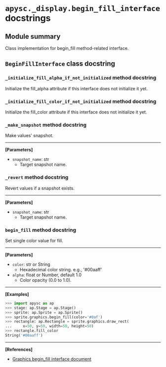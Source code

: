 # `apysc._display.begin_fill_interface` docstrings

## Module summary

Class implementation for begin_fill method-related interface.

## `BeginFillInterface` class docstring

### `_initialize_fill_alpha_if_not_initialized` method docstring

Initialize the fill_alpha attribute if this interface does not initialize it yet.

### `_initialize_fill_color_if_not_initialized` method docstring

Initialize the fill_color attribute if this interface does not initialize it yet.

### `_make_snapshot` method docstring

Make values' snapshot.<hr>

**[Parameters]**

- `snapshot_name`: str
  - Target snapshot name.

### `_revert` method docstring

Revert values if a snapshot exists.<hr>

**[Parameters]**

- `snapshot_name`: str
  - Target snapshot name.

### `begin_fill` method docstring

Set single color value for fill.<hr>

**[Parameters]**

- `color`: str or String
  - Hexadecimal color string. e.g., '#00aaff'
- `alpha`: float or Number, default 1.0
  - Color opacity (0.0 to 1.0).

<hr>

**[Examples]**

```py
>>> import apysc as ap
>>> stage: ap.Stage = ap.Stage()
>>> sprite: ap.Sprite = ap.Sprite()
>>> sprite.graphics.begin_fill(color='#0af')
>>> rectangle: ap.Rectangle = sprite.graphics.draw_rect(
...     x=50, y=50, width=50, height=50)
>>> rectangle.fill_color
String('#00aaff')
```

<hr>

**[References]**

- [Graphics begin_fill interface document](https://simon-ritchie.github.io/apysc/graphics_begin_fill.html)